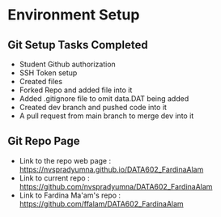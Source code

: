 # Environment Setup
## Git Setup Tasks Completed
- Student Github authorization
- SSH Token setup
- Created files
- Forked Repo and added file into it
- Added .gitignore file to omit data.DAT being added
- Created dev branch and pushed code into it
- A pull request from main branch to merge dev into it

## Git Repo Page
- Link to the repo web page : https://nvspradyumna.github.io/DATA602_FardinaAlam
- Link to current repo : https://github.com/nvspradyumna/DATA602_FardinaAlam
- Link to Fardina Ma'am's repo : https://github.com/ffalam/DATA602_FardinaAlam